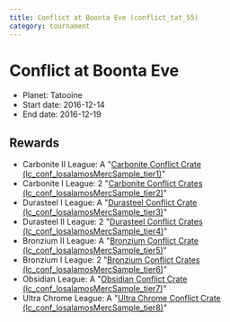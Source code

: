 ```yaml
---
title: Conflict at Boonta Eve (conflict_tat_55)
category: tournament
---
```

# Conflict at Boonta Eve

  * Planet: Tatooine
  * Start date: 2016-12-14
  * End date: 2016-12-19

## Rewards

  * Carbonite II League: A "[Carbonite Conflict Crate (lc_conf_losalamosMercSample_tier1)](lc_conf_losalamosMercSample_tier1.html)"
  * Carbonite I League: 2 "[Carbonite Conflict Crates (lc_conf_losalamosMercSample_tier2)](lc_conf_losalamosMercSample_tier2.html)"
  * Durasteel I League: A "[Durasteel Conflict Crate (lc_conf_losalamosMercSample_tier3)](lc_conf_losalamosMercSample_tier3.html)"
  * Durasteel II League: 2 "[Durasteel Conflict Crates (lc_conf_losalamosMercSample_tier4)](lc_conf_losalamosMercSample_tier4.html)"
  * Bronzium II League: A "[Bronzium Conflict Crate (lc_conf_losalamosMercSample_tier5)](lc_conf_losalamosMercSample_tier5.html)"
  * Bronzium I League: 2 "[Bronzium Conflict Crates (lc_conf_losalamosMercSample_tier6)](lc_conf_losalamosMercSample_tier6.html)"
  * Obsidian League: A "[Obsidian Conflict Crate (lc_conf_losalamosMercSample_tier7)](lc_conf_losalamosMercSample_tier7.html)"
  * Ultra Chrome League: A "[Ultra Chrome Conflict Crate (lc_conf_losalamosMercSample_tier8)](lc_conf_losalamosMercSample_tier8.html)"
